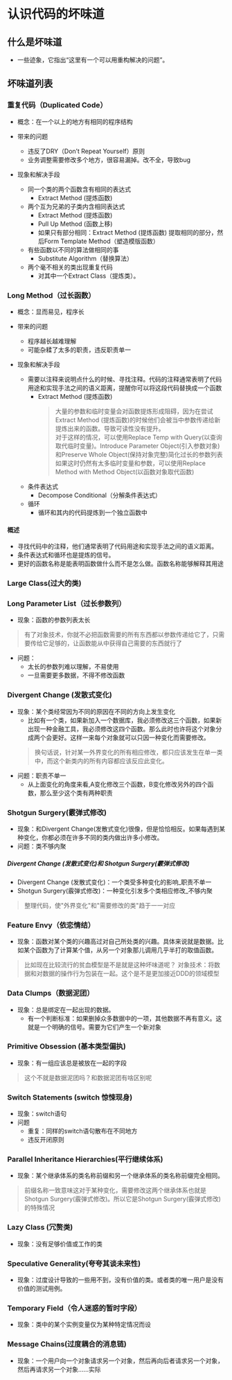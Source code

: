 # 认识代码的坏味道

##  什么是坏味道
* 一些迹象，它指出“这里有一个可以用重构解决的问题”。

## 坏味道列表

### 重复代码（Duplicated Code）

* 概念：在一个以上的地方有相同的程序结构

* 带来的问题
    * 违反了DRY（Don’t Repeat Yourself）原则
    * 业务调整需要修改多个地方，很容易漏掉。改不全，导致bug


* 现象和解决手段
    * 同一个类的两个函数含有相同的表达式
        * Extract Method (提炼函数)  
    * 两个互为兄弟的子类内含相同表达式
        * Extract Method (提炼函数) 
        * Pull Up Method (函数上移) 
        * 如果只有部分相同：Extract Method (提炼函数) 提取相同的部分，然后Form Template Method（塑造模版函数）
    * 有些函数以不同的算法做相同的事
        * Substitute Algorithm（替换算法）
    * 两个毫不相关的类出现重复代码
        * 对其中一个Extract Class（提炼类）。

### Long Method（过长函数）
* 概念：显而易见，程序长

* 带来的问题
    * 程序越长越难理解
    * 可能杂糅了太多的职责，违反职责单一

* 现象和解决手段
    * 需要以注释来说明点什么的时候、寻找注释。代码的注释通常表明了代码用途和实现手法之间的语义距离，提醒你可以将这段代码替换成一个函数
        * Extract Method (提炼函数) 
          > 大量的参数和临时变量会对函数提炼形成阻碍，因为在尝试Extract Method (提炼函数)的时候他们会被当中参数传递给新提炼出来的函数。导致可读性没有提升。
          > <br/> 对于这样的情况，可以使用Replace Temp with Query(以查询取代临时变量)。Introduce Parameter Object(引入参数对象)和Preserve Whole Object(保持对象完整)简化过长的参数列表
          > <br/> 如果这时仍然有太多临时变量和参数，可以使用Replace Method with Method Object(以函数对象取代函数)
    * 条件表达式
        * Decompose Conditional（分解条件表达式）
    * 循环
        * 循环和其内的代码提炼到一个独立函数中
#### 概述
* 寻找代码中的注释，他们通常表明了代码用途和实现手法之间的语义距离。
* 条件表达式和循环也是提炼的信号。
* 更好的函数名称是能表明函数做什么而不是怎么做。函数名称能够解释其用途

### Large Class(过大的类)

### Long Parameter List（过长参数列）
* 现象：函数的参数列表太长
 > 有了对象技术，你就不必把函数需要的所有东西都以参数传递给它了，只需要传给它足够的，让函数能从中获得自己需要的东西就行了

* 问题：
  * 太长的参数列难以理解，不易使用
  * 一旦需要更多数据，不得不修改函数

### Divergent Change (发散式变化)

* 现象：某个类经常因为不同的原因在不同的方向上发生变化
    * 比如有一个类，如果新加入一个数据库，我必须修改这三个函数，如果新出现一种金融工具，我必须修改这四个函数。那么此时也许将这个对象分成两个会更好。这样一来每个对象就可以只因一种变化而需要修改。
    > 换句话说，针对某一外界变化的所有相应修改，都只应该发生在单一类中，而这个新类内的所有内容都应该反应此变化。
* 问题：职责不单一
  * 从上面变化的角度来看,A变化修改三个函数，B变化修改另外的四个函数，那么至少这个类有两种职责

### Shotgun Surgery(霰弹式修改)

* 现象：和Divergent Change(发散式变化)很像，但是恰恰相反。如果每遇到某种变化，你都必须在许多不同的类内做出许多小修改。
* 问题：类不够内聚

##### Divergent Change (发散式变化)和 Shotgun Surgery(霰弹式修改)
* Divergent Change (发散式变化)：一个类受多种变化的影响_职责不单一
* Shotgun Surgery(霰弹式修改)：一种变化引发多个类相应修改_不够内聚
 > 整理代码，使"外界变化"和"需要修改的类"趋于一一对应

### Feature Envy（依恋情结）
* 现象：函数对某个类的兴趣高过对自己所处类的兴趣。具体来说就是数据。比如某个函数为了计算某个值，从另一个对象那儿调用几乎半打的取值函数。
 > 比如现在比较流行的贫血模型是不是就是这种坏味道呢？
 > 对象技术：将数据和对数据的操作行为包装在一起。这个是不是更加接近DDD的领域模型
 
### Data Clumps（数据泥团）
* 现象：总是绑定在一起出现的数据。
  * 有一个判断标准：如果删掉众多数据中的一项，其他数据不再有意义。这就是一个明确的信号。需要为它们产生一个新对象

### Primitive Obsession (基本类型偏执)
* 现象：有一组应该总是被放在一起的字段
 > 这个不就是数据泥团吗？和数据泥团有啥区别呢

### Switch Statements (switch 惊悚现身)
* 现象：switch语句
* 问题
  * 重复：同样的switch语句散布在不同地方
  * 违反开闭原则

### Parallel Inheritance Hierarchies(平行继续体系)
* 现象：某个继承体系的类名称前缀和另一个继承体系的类名称前缀完全相同。
 > 前缀名称一致意味这对于某种变化，需要修改这两个继承体系也就是Shotgun Surgery(霰弹式修改)。所以它是Shotgun Surgery(霰弹式修改)的特殊情况

### Lazy Class (冗赘类)
* 现象：没有足够价值或工作的类

### Speculative Generality(夸夸其谈未来性)
* 现象：过度设计导致的一些用不到，没有价值的类。或者类的唯一用户是没有价值的测试用例。

### Temporary Field（令人迷惑的暂时字段）
* 现象：类中的某个实例变量仅为某种特定情况而设

### Message Chains(过度耦合的消息链)
* 现象：一个用户向一个对象请求另一个对象，然后再向后者请求另一个对象，然后再请求另一个对象......实际
